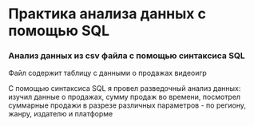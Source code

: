 # Практика анализа данных с помощью SQL
### Анализ данных из csv файла с помощью синтаксиса SQL

Файл содержит таблицу с данными о продажах видеоигр  
  
С помощью синтаксиса SQL я провел разведочный анализ данных: изучил данные о продажах, сумму продаж во времени, посмотрел суммарные продажи в разрезе различных параметров - по региону, жанру, издателю и платформе
